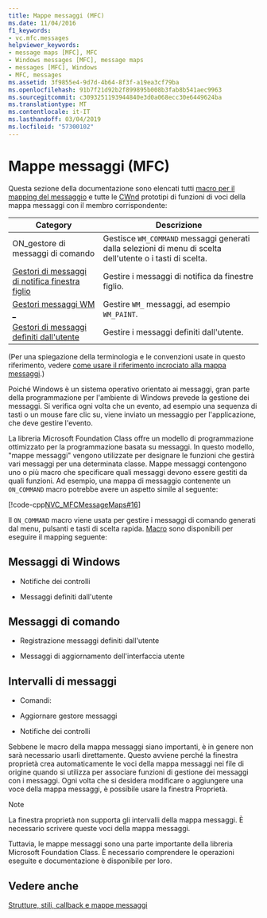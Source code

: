 ```yaml
---
title: Mappe messaggi (MFC)
ms.date: 11/04/2016
f1_keywords:
- vc.mfc.messages
helpviewer_keywords:
- message maps [MFC], MFC
- Windows messages [MFC], message maps
- messages [MFC], Windows
- MFC, messages
ms.assetid: 3f9855e4-9d7d-4b64-8f3f-a19ea3cf79ba
ms.openlocfilehash: 91b7f21d92b2f899895b008b3fab8b541aec9963
ms.sourcegitcommit: c3093251193944840e3d0a068ecc30e6449624ba
ms.translationtype: MT
ms.contentlocale: it-IT
ms.lasthandoff: 03/04/2019
ms.locfileid: "57300102"
---
```

# <a name="message-maps-mfc"></a>Mappe messaggi (MFC)

Questa sezione della documentazione sono elencati tutti [macro per il mapping del messaggio](../../mfc/reference/message-map-macros-mfc.md) e tutte le [CWnd](../../mfc/reference/cwnd-class.md) prototipi di funzioni di voci della mappa messaggi con il membro corrispondente:

|Category|Descrizione|
|--------------|-----------------|
|ON\_gestore di messaggi di comando|Gestisce `WM_COMMAND` messaggi generati dalla selezioni di menu di scelta dell'utente o i tasti di scelta.|
|[Gestori di messaggi di notifica finestra figlio](../../mfc/reference/child-window-notification-message-handlers.md)|Gestire i messaggi di notifica da finestre figlio.|
|[Gestori messaggi WM _](../../mfc/reference/handlers-for-wm-messages.md)|Gestire `WM_` messaggi, ad esempio `WM_PAINT`.|
|[Gestori di messaggi definiti dall'utente](../../mfc/reference/user-defined-handlers.md)|Gestire i messaggi definiti dall'utente.|

(Per una spiegazione della terminologia e le convenzioni usate in questo riferimento, vedere [come usare il riferimento incrociato alla mappa messaggi](../../mfc/reference/how-to-use-the-message-map-cross-reference.md).)

Poiché Windows è un sistema operativo orientato ai messaggi, gran parte della programmazione per l'ambiente di Windows prevede la gestione dei messaggi. Si verifica ogni volta che un evento, ad esempio una sequenza di tasti o un mouse fare clic su, viene inviato un messaggio per l'applicazione, che deve gestire l'evento.

La libreria Microsoft Foundation Class offre un modello di programmazione ottimizzato per la programmazione basata su messaggi. In questo modello, "mappe messaggi" vengono utilizzate per designare le funzioni che gestirà vari messaggi per una determinata classe. Mappe messaggi contengono uno o più macro che specificare quali messaggi devono essere gestiti da quali funzioni. Ad esempio, una mappa di messaggio contenente un `ON_COMMAND` macro potrebbe avere un aspetto simile al seguente:

[!code-cpp[NVC_MFCMessageMaps#16](../../mfc/reference/codesnippet/cpp/message-maps-mfc_1.cpp)]

Il `ON_COMMAND` macro viene usata per gestire i messaggi di comando generati dal menu, pulsanti e tasti di scelta rapida. [Macro](../../mfc/reference/message-map-macros-mfc.md) sono disponibili per eseguire il mapping seguente:

## <a name="windows-messages"></a>Messaggi di Windows

- Notifiche dei controlli

- Messaggi definiti dall'utente

## <a name="command-messages"></a>Messaggi di comando

- Registrazione messaggi definiti dall'utente

- Messaggi di aggiornamento dell'interfaccia utente

## <a name="ranges-of-messages"></a>Intervalli di messaggi

- Comandi:

- Aggiornare gestore messaggi

- Notifiche dei controlli

Sebbene le macro della mappa messaggi siano importanti, è in genere non sarà necessario usarli direttamente. Questo avviene perché la finestra proprietà crea automaticamente le voci della mappa messaggi nei file di origine quando si utilizza per associare funzioni di gestione dei messaggi con i messaggi. Ogni volta che si desidera modificare o aggiungere una voce della mappa messaggi, è possibile usare la finestra Proprietà.

> [!NOTE]
>  La finestra proprietà non supporta gli intervalli della mappa messaggi. È necessario scrivere queste voci della mappa messaggi.

Tuttavia, le mappe messaggi sono una parte importante della libreria Microsoft Foundation Class. È necessario comprendere le operazioni eseguite e documentazione è disponibile per loro.

## <a name="see-also"></a>Vedere anche

[Strutture, stili, callback e mappe messaggi](../../mfc/reference/structures-styles-callbacks-and-message-maps.md)
